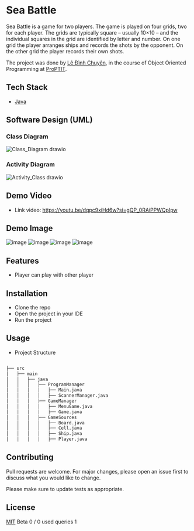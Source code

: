 # Sea Battle

Sea Battle is a game for two players. The game is played on four grids, two for each player. The grids are typically square – usually 10×10 – and the individual squares in the grid are identified by letter and number. On one grid the player arranges ships and records the shots by the opponent. On the other grid the player records their own shots.

The project was done by [Lê Đình Chuyên](https://github.com/LDCin), in the course of Object Oriented Programming at [ProPTIT](https://proptit.com/).


## Tech Stack

- [Java](https://www.java.com/en/) 


## Software Design (UML)

### Class Diagram
![Class_Diagram drawio](https://github.com/user-attachments/assets/089ac6a1-c249-419e-b44f-dfe8990447a4)

### Activity Diagram
![Activity_Class drawio](https://github.com/user-attachments/assets/806a5162-3265-4dae-8da0-48904b3391ca)


## Demo Video

- Link video: https://youtu.be/dqpc9xiHd6w?si=gQP_0RAiPPWQpIpw

## Demo Image
![image](https://github.com/user-attachments/assets/dc27aa62-69c1-4637-be0a-14b71d202b0d)
![image](https://github.com/user-attachments/assets/506e9b51-7d9f-48ca-bdf7-49a35aadf545)
![image](https://github.com/user-attachments/assets/6bb67d11-2589-4b94-8822-11581992162f)
![image](https://github.com/user-attachments/assets/2a232c7d-a490-4cd5-ab68-b4524251b593)


## Features

- Player can play with other player

## Installation

- Clone the repo
- Open the project in your IDE
- Run the project

## Usage

- Project Structure

```bash

├── src
│   ├── main
│   │   ├── java
│   │   │   ├── ProgramManager
│   │   │   │   ├── Main.java
│   │   │   │   ├── ScannerManager.java
│   │   │   ├── GameManager
│   │   │   │   ├── MenuGame.java
│   │   │   │   ├── Game.java
│   │   │   ├── GameSources
│   │   │   │   ├── Board.java
│   │   │   │   ├── Cell.java
│   │   │   │   ├── Ship.java
│   │   │   │   ├── Player.java

```

## Contributing

Pull requests are welcome. For major changes, please open an issue first
to discuss what you would like to change.

Please make sure to update tests as appropriate.

## License

[MIT](https://choosealicense.com/licenses/mit/)
Beta
0 / 0
used queries
1
